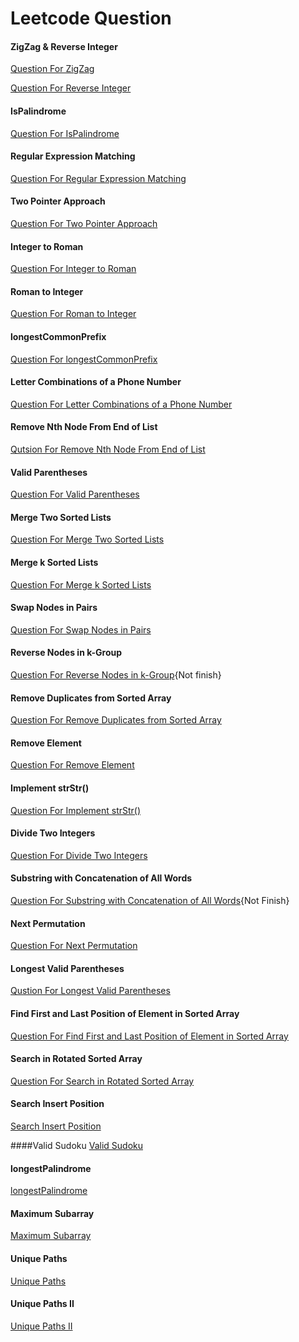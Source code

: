 # Leetcode Question

#### ZigZag & Reverse Integer

[Question For ZigZag](https://leetcode.com/problems/zigzag-conversion/)

[Question For Reverse Integer](https://leetcode.com/problems/reverse-integer/)

#### IsPalindrome

[Question For IsPalindrome](https://leetcode.com/problems/palindrome-number/)

#### Regular Expression Matching

[Question For Regular Expression Matching](https://leetcode.com/problems/regular-expression-matching/)

#### Two Pointer Approach

[Question For Two Pointer Approach](https://leetcode.com/problems/container-with-most-water/solution/)

#### Integer to Roman

[Question For Integer to Roman](https://leetcode.com/problems/integer-to-roman/)

#### Roman to Integer

[Question For Roman to Integer](https://leetcode.com/problems/roman-to-integer/)

#### longestCommonPrefix

[Question For longestCommonPrefix](https://leetcode.com/problems/longest-common-prefix/)

#### Letter Combinations of a Phone Number

[Question For Letter Combinations of a Phone Number](https://leetcode.com/problems/letter-combinations-of-a-phone-number/)

#### Remove Nth Node From End of List

[Qutsion For Remove Nth Node From End of List](https://leetcode.com/problems/remove-nth-node-from-end-of-list/)

#### Valid Parentheses

[Question For Valid Parentheses](https://leetcode.com/problems/valid-parentheses/)

#### Merge Two Sorted Lists

[Question For Merge Two Sorted Lists](https://leetcode.com/problems/merge-two-sorted-lists/)

#### Merge k Sorted Lists

[Question For Merge k Sorted Lists](https://leetcode.com/problems/merge-k-sorted-lists/)

#### Swap Nodes in Pairs

[Question For Swap Nodes in Pairs](https://leetcode.com/problems/swap-nodes-in-pairs/)

#### Reverse Nodes in k-Group

[Question For Reverse Nodes in k-Group](https://leetcode.com/problems/reverse-nodes-in-k-group/){Not finish}

#### Remove Duplicates from Sorted Array

[Question For Remove Duplicates from Sorted Array](https://leetcode.com/problems/remove-duplicates-from-sorted-array/)

#### Remove Element

[Question For Remove Element](https://leetcode.com/problems/remove-element/)

#### Implement strStr()

[Question For Implement strStr()](https://leetcode.com/problems/implement-strstr/)

#### Divide Two Integers

[Question For Divide Two Integers](https://leetcode.com/problems/divide-two-integers/)

#### Substring with Concatenation of All Words

[Question For Substring with Concatenation of All Words](https://leetcode.com/problems/substring-with-concatenation-of-all-words/){Not Finish}

#### Next Permutation

[Question For Next Permutation](https://leetcode.com/problems/next-permutation/)

#### Longest Valid Parentheses

[Qustion For  Longest Valid Parentheses](https://leetcode.com/problems/longest-valid-parentheses/)

#### Find First and Last Position of Element in Sorted Array

[Question For Find First and Last Position of Element in Sorted Array](https://leetcode.com/problems/find-first-and-last-position-of-element-in-sorted-array/)

#### Search in Rotated Sorted Array
[Question For Search in Rotated Sorted Array](https://leetcode.com/problems/search-insert-position/)

#### Search Insert Position
[Search Insert Position](https://leetcode.com/problems/search-insert-position/submissions/)

####Valid Sudoku
[Valid Sudoku](https://leetcode.com/problems/valid-sudoku/submissions/)


#### longestPalindrome
[longestPalindrome](https://leetcode.com/problems/longest-palindromic-substring/submissions/)


#### Maximum Subarray
[Maximum Subarray](https://leetcode.com/problems/maximum-subarray/)


#### Unique Paths
[Unique Paths](https://leetcode.com/problems/unique-paths/)


#### Unique Paths II
[Unique Paths II](https://leetcode.com/problems/unique-paths-ii/)